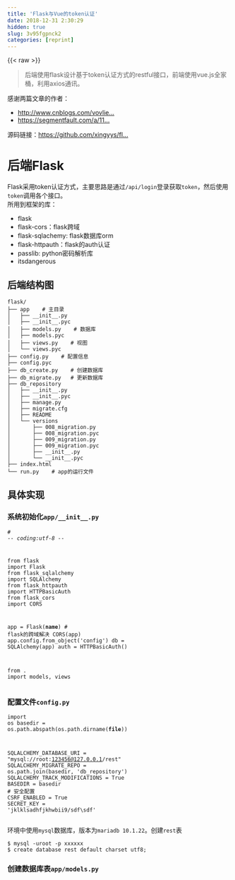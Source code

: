 ```yaml
---
title: 'Flask与Vue的token认证' 
date: 2018-12-31 2:30:29
hidden: true
slug: 3v95fgpnck2
categories: [reprint]
---
```


{{< raw >}}

                    
<blockquote><p>后端使用flask设计基于token认证方式的restful接口，前端使用vue.js全家桶，利用axios通讯。</p></blockquote>
<p>感谢两篇文章的作者：</p>
<ul>
<li><a href="http://www.cnblogs.com/vovlie/p/4182814.html" rel="nofollow noreferrer" target="_blank">http://www.cnblogs.com/vovlie...</a></li>
<li><a href="https://segmentfault.com/a/1190000008383094?_ea=1639495">https://segmentfault.com/a/11...</a></li>
</ul>
<p>源码链接：<a href="https://github.com/xingyys/flaskvue" rel="nofollow noreferrer" target="_blank">https://github.com/xingyys/fl...</a></p>
<h1 id="articleHeader0">后端Flask</h1>
<p>Flask采用token认证方式，主要思路是通过<code>/api/login</code>登录获取<code>token</code>，然后使用<code>token</code>调用各个接口。<br>所用到框架的库：</p>
<ul>
<li>flask</li>
<li>flask-cors：flask跨域</li>
<li>flask-sqlachemy: flask数据库orm</li>
<li>flask-httpauth：flask的auth认证</li>
<li>passlib: python密码解析库</li>
<li>itsdangerous</li>
</ul>
<h2 id="articleHeader1">后端结构图</h2>
<div class="widget-codetool" style="display:none;">
      <div class="widget-codetool--inner">
      <span class="selectCode code-tool" data-toggle="tooltip" data-placement="top" title="" data-original-title="全选"></span>
      <span type="button" class="copyCode code-tool" data-toggle="tooltip" data-placement="top" data-clipboard-text="flask/
├── app    # 主目录
│&nbsp;&nbsp; ├── __init__.py
│&nbsp;&nbsp; ├── __init__.pyc
│&nbsp;&nbsp; ├── models.py    # 数据库
│&nbsp;&nbsp; ├── models.pyc
│&nbsp;&nbsp; ├── views.py    # 视图
│&nbsp;&nbsp; └── views.pyc
├── config.py    # 配置信息
├── config.pyc
├── db_create.py    # 创建数据库
├── db_migrate.py   # 更新数据库
├── db_repository
│&nbsp;&nbsp; ├── __init__.py
│&nbsp;&nbsp; ├── __init__.pyc
│&nbsp;&nbsp; ├── manage.py
│&nbsp;&nbsp; ├── migrate.cfg
│&nbsp;&nbsp; ├── README
│&nbsp;&nbsp; └── versions
│&nbsp;&nbsp;     ├── 008_migration.py
│&nbsp;&nbsp;     ├── 008_migration.pyc
│&nbsp;&nbsp;     ├── 009_migration.py
│&nbsp;&nbsp;     ├── 009_migration.pyc
│&nbsp;&nbsp;     ├── __init__.py
│&nbsp;&nbsp;     └── __init__.pyc
├── index.html
└── run.py    # app的运行文件
" title="" data-original-title="复制"></span>
      <span type="button" class="saveToNote code-tool" data-toggle="tooltip" data-placement="top" title="" data-original-title="放进笔记"></span>
      </div>
      </div><pre class="python hljs"><code class="python">flask/
├── app    <span class="hljs-comment"># 主目录</span>
│&nbsp;&nbsp; ├── __init__.py
│&nbsp;&nbsp; ├── __init__.pyc
│&nbsp;&nbsp; ├── models.py    <span class="hljs-comment"># 数据库</span>
│&nbsp;&nbsp; ├── models.pyc
│&nbsp;&nbsp; ├── views.py    <span class="hljs-comment"># 视图</span>
│&nbsp;&nbsp; └── views.pyc
├── config.py    <span class="hljs-comment"># 配置信息</span>
├── config.pyc
├── db_create.py    <span class="hljs-comment"># 创建数据库</span>
├── db_migrate.py   <span class="hljs-comment"># 更新数据库</span>
├── db_repository
│&nbsp;&nbsp; ├── __init__.py
│&nbsp;&nbsp; ├── __init__.pyc
│&nbsp;&nbsp; ├── manage.py
│&nbsp;&nbsp; ├── migrate.cfg
│&nbsp;&nbsp; ├── README
│&nbsp;&nbsp; └── versions
│&nbsp;&nbsp;     ├── <span class="hljs-number">008</span>_migration.py
│&nbsp;&nbsp;     ├── <span class="hljs-number">008</span>_migration.pyc
│&nbsp;&nbsp;     ├── <span class="hljs-number">009</span>_migration.py
│&nbsp;&nbsp;     ├── <span class="hljs-number">009</span>_migration.pyc
│&nbsp;&nbsp;     ├── __init__.py
│&nbsp;&nbsp;     └── __init__.pyc
├── index.html
└── run.py    <span class="hljs-comment"># app的运行文件</span>
</code></pre>
<h2 id="articleHeader2">具体实现</h2>
<h3 id="articleHeader3">系统初始化<code>app/__init__.py</code>
</h3>
<div class="widget-codetool" style="display:none;">
      <div class="widget-codetool--inner">
      <span class="selectCode code-tool" data-toggle="tooltip" data-placement="top" title="" data-original-title="全选"></span>
      <span type="button" class="copyCode code-tool" data-toggle="tooltip" data-placement="top" data-clipboard-text="# -*- coding:utf-8 -*-

from flask import Flask
from flask_sqlalchemy import SQLAlchemy
from flask_httpauth import HTTPBasicAuth
from flask_cors import CORS

app = Flask(__name__)
# flask的跨域解决
CORS(app)
app.config.from_object('config')
db = SQLAlchemy(app)
auth = HTTPBasicAuth()

from . import models, views" title="" data-original-title="复制"></span>
      <span type="button" class="saveToNote code-tool" data-toggle="tooltip" data-placement="top" title="" data-original-title="放进笔记"></span>
      </div>
      </div><pre class="python hljs"><code class="python"><span class="hljs-comment"># -*- coding:utf-8 -*-</span>

<span class="hljs-keyword">from</span> flask <span class="hljs-keyword">import</span> Flask
<span class="hljs-keyword">from</span> flask_sqlalchemy <span class="hljs-keyword">import</span> SQLAlchemy
<span class="hljs-keyword">from</span> flask_httpauth <span class="hljs-keyword">import</span> HTTPBasicAuth
<span class="hljs-keyword">from</span> flask_cors <span class="hljs-keyword">import</span> CORS

app = Flask(__name__)
<span class="hljs-comment"># flask的跨域解决</span>
CORS(app)
app.config.from_object(<span class="hljs-string">'config'</span>)
db = SQLAlchemy(app)
auth = HTTPBasicAuth()

<span class="hljs-keyword">from</span> . <span class="hljs-keyword">import</span> models, views</code></pre>
<h3 id="articleHeader4">配置文件<code>config.py</code>
</h3>
<div class="widget-codetool" style="display:none;">
      <div class="widget-codetool--inner">
      <span class="selectCode code-tool" data-toggle="tooltip" data-placement="top" title="" data-original-title="全选"></span>
      <span type="button" class="copyCode code-tool" data-toggle="tooltip" data-placement="top" data-clipboard-text="import os
basedir = os.path.abspath(os.path.dirname(__file__))

SQLALCHEMY_DATABASE_URI = &quot;mysql://root:123456@127.0.0.1/rest&quot;
SQLALCHEMY_MIGRATE_REPO = os.path.join(basedir, 'db_repository')
SQLALCHEMY_TRACK_MODIFICATIONS = True
BASEDIR = basedir
# 安全配置
CSRF_ENABLED = True
SECRET_KEY = 'jklklsadhfjkhwbii9/sdf\sdf'" title="" data-original-title="复制"></span>
      <span type="button" class="saveToNote code-tool" data-toggle="tooltip" data-placement="top" title="" data-original-title="放进笔记"></span>
      </div>
      </div><pre class="hljs nix"><code><span class="hljs-built_in">import</span> os
<span class="hljs-attr">basedir</span> = os.path.abspath(os.path.dirname(__file__))

<span class="hljs-attr">SQLALCHEMY_DATABASE_URI</span> = <span class="hljs-string">"mysql://root:123456@127.0.0.1/rest"</span>
<span class="hljs-attr">SQLALCHEMY_MIGRATE_REPO</span> = os.path.join(basedir, 'db_repository')
<span class="hljs-attr">SQLALCHEMY_TRACK_MODIFICATIONS</span> = True
<span class="hljs-attr">BASEDIR</span> = basedir
<span class="hljs-comment"># 安全配置</span>
<span class="hljs-attr">CSRF_ENABLED</span> = True
<span class="hljs-attr">SECRET_KEY</span> = 'jklklsadhfjkhwbii9/sdf\sdf'</code></pre>
<p>环境中使用<code>mysql</code>数据库，版本为<code>mariadb 10.1.22</code>。创建<code>rest</code>表</p>
<div class="widget-codetool" style="display:none;">
      <div class="widget-codetool--inner">
      <span class="selectCode code-tool" data-toggle="tooltip" data-placement="top" title="" data-original-title="全选"></span>
      <span type="button" class="copyCode code-tool" data-toggle="tooltip" data-placement="top" data-clipboard-text="$ mysql -uroot -p xxxxxx
$ create database rest default charset utf8;" title="" data-original-title="复制"></span>
      <span type="button" class="saveToNote code-tool" data-toggle="tooltip" data-placement="top" title="" data-original-title="放进笔记"></span>
      </div>
      </div><pre class="hljs sql"><code>$ mysql -uroot -p xxxxxx
$ <span class="hljs-keyword">create</span> <span class="hljs-keyword">database</span> rest <span class="hljs-keyword">default</span> <span class="hljs-keyword">charset</span> utf8;</code></pre>
<h3 id="articleHeader5">创建数据库表<code>app/models.py</code>
</h3>
<div class="widget-codetool" style="display:none;">
      <div class="widget-codetool--inner">
      <span class="selectCode code-tool" data-toggle="tooltip" data-placement="top" title="" data-original-title="全选"></span>
      <span type="button" class="copyCode code-tool" data-toggle="tooltip" data-placement="top" data-clipboard-text="# -*- coding:utf-8 -*-

from app import db, app
from passlib.apps import custom_app_context
from itsdangerous import TimedJSONWebSignatureSerializer as Serializer, SignatureExpired, BadSignature

class User(db.Model):
    __tablename__ =  'users'
    id = db.Column(db.Integer, primary_key=True)
    username = db.Column(db.String(32), index=True)
    password = db.Column(db.String(128))

    # 密码加密
    def hash_password(self, password):
        self.password = custom_app_context.encrypt(password)
    
    # 密码解析
    def verify_password(self, password):
        return custom_app_context.verify(password, self.password)

    # 获取token，有效时间10min
    def generate_auth_token(self, expiration = 600):
        s = Serializer(app.config['SECRET_KEY'], expires_in = expiration)
        return s.dumps({ 'id': self.id })

    # 解析token，确认登录的用户身份
    @staticmethod
    def verify_auth_token(token):
        s = Serializer(app.config['SECRET_KEY'])
        try:
            data = s.loads(token)
        except SignatureExpired:
            return None # valid token, but expired
        except BadSignature:
            return None # invalid token
        user = User.query.get(data['id'])
        return user" title="" data-original-title="复制"></span>
      <span type="button" class="saveToNote code-tool" data-toggle="tooltip" data-placement="top" title="" data-original-title="放进笔记"></span>
      </div>
      </div><pre class="python hljs"><code class="python"><span class="hljs-comment"># -*- coding:utf-8 -*-</span>

<span class="hljs-keyword">from</span> app <span class="hljs-keyword">import</span> db, app
<span class="hljs-keyword">from</span> passlib.apps <span class="hljs-keyword">import</span> custom_app_context
<span class="hljs-keyword">from</span> itsdangerous <span class="hljs-keyword">import</span> TimedJSONWebSignatureSerializer <span class="hljs-keyword">as</span> Serializer, SignatureExpired, BadSignature

<span class="hljs-class"><span class="hljs-keyword">class</span> <span class="hljs-title">User</span><span class="hljs-params">(db.Model)</span>:</span>
    __tablename__ =  <span class="hljs-string">'users'</span>
    id = db.Column(db.Integer, primary_key=<span class="hljs-keyword">True</span>)
    username = db.Column(db.String(<span class="hljs-number">32</span>), index=<span class="hljs-keyword">True</span>)
    password = db.Column(db.String(<span class="hljs-number">128</span>))

    <span class="hljs-comment"># 密码加密</span>
    <span class="hljs-function"><span class="hljs-keyword">def</span> <span class="hljs-title">hash_password</span><span class="hljs-params">(self, password)</span>:</span>
        self.password = custom_app_context.encrypt(password)
    
    <span class="hljs-comment"># 密码解析</span>
    <span class="hljs-function"><span class="hljs-keyword">def</span> <span class="hljs-title">verify_password</span><span class="hljs-params">(self, password)</span>:</span>
        <span class="hljs-keyword">return</span> custom_app_context.verify(password, self.password)

    <span class="hljs-comment"># 获取token，有效时间10min</span>
    <span class="hljs-function"><span class="hljs-keyword">def</span> <span class="hljs-title">generate_auth_token</span><span class="hljs-params">(self, expiration = <span class="hljs-number">600</span>)</span>:</span>
        s = Serializer(app.config[<span class="hljs-string">'SECRET_KEY'</span>], expires_in = expiration)
        <span class="hljs-keyword">return</span> s.dumps({ <span class="hljs-string">'id'</span>: self.id })

    <span class="hljs-comment"># 解析token，确认登录的用户身份</span>
<span class="hljs-meta">    @staticmethod</span>
    <span class="hljs-function"><span class="hljs-keyword">def</span> <span class="hljs-title">verify_auth_token</span><span class="hljs-params">(token)</span>:</span>
        s = Serializer(app.config[<span class="hljs-string">'SECRET_KEY'</span>])
        <span class="hljs-keyword">try</span>:
            data = s.loads(token)
        <span class="hljs-keyword">except</span> SignatureExpired:
            <span class="hljs-keyword">return</span> <span class="hljs-keyword">None</span> <span class="hljs-comment"># valid token, but expired</span>
        <span class="hljs-keyword">except</span> BadSignature:
            <span class="hljs-keyword">return</span> <span class="hljs-keyword">None</span> <span class="hljs-comment"># invalid token</span>
        user = User.query.get(data[<span class="hljs-string">'id'</span>])
        <span class="hljs-keyword">return</span> user</code></pre>
<p>创建数据库<code>users</code>表：</p>
<div class="widget-codetool" style="display:none;">
      <div class="widget-codetool--inner">
      <span class="selectCode code-tool" data-toggle="tooltip" data-placement="top" title="" data-original-title="全选"></span>
      <span type="button" class="copyCode code-tool" data-toggle="tooltip" data-placement="top" data-clipboard-text="$ python db_create.py
$ python db_migrate.py" title="" data-original-title="复制"></span>
      <span type="button" class="saveToNote code-tool" data-toggle="tooltip" data-placement="top" title="" data-original-title="放进笔记"></span>
      </div>
      </div><pre class="hljs vim"><code>$ <span class="hljs-keyword">python</span> db_create.<span class="hljs-keyword">py</span>
$ <span class="hljs-keyword">python</span> db_migrate.<span class="hljs-keyword">py</span></code></pre>
<h3 id="articleHeader6">视图<code>app/views.py</code>
</h3>
<div class="widget-codetool" style="display:none;">
      <div class="widget-codetool--inner">
      <span class="selectCode code-tool" data-toggle="tooltip" data-placement="top" title="" data-original-title="全选"></span>
      <span type="button" class="copyCode code-tool" data-toggle="tooltip" data-placement="top" data-clipboard-text="from app import app, db, auth
from flask import render_template, json, jsonify, request, abort, g
from app.models import *

@app.route(&quot;/&quot;)
@auth.login_required
def index():    
    return jsonify('Hello, %s' % g.user.username)


@app.route('/api/users', methods = ['POST'])
def new_user():
    username = request.json.get('username')
    password = request.json.get('password')
    if username is None or password is None:
        abort(400) # missing arguments
    if User.query.filter_by(username = username).first() is not None:
        abort(400) # existing user
    user = User(username = username)
    user.hash_password(password)
    db.session.add(user)
    db.session.commit()
    return jsonify({ 'username': user.username })

@auth.verify_password
def verify_password(username_or_token, password):
    if request.path == &quot;/api/login&quot;:
        user = User.query.filter_by(username=username_or_token).first()
        if not user or not user.verify_password(password):
            return False
    else:
        user = User.verify_auth_token(username_or_token)
        if not user:
            return False    
    g.user = user   
    return True


@app.route('/api/login')
@auth.login_required
def get_auth_token():
    token = g.user.generate_auth_token()
    return jsonify(token)" title="" data-original-title="复制"></span>
      <span type="button" class="saveToNote code-tool" data-toggle="tooltip" data-placement="top" title="" data-original-title="放进笔记"></span>
      </div>
      </div><pre class="python hljs"><code class="python"><span class="hljs-keyword">from</span> app <span class="hljs-keyword">import</span> app, db, auth
<span class="hljs-keyword">from</span> flask <span class="hljs-keyword">import</span> render_template, json, jsonify, request, abort, g
<span class="hljs-keyword">from</span> app.models <span class="hljs-keyword">import</span> *

<span class="hljs-meta">@app.route("/")</span>
<span class="hljs-meta">@auth.login_required</span>
<span class="hljs-function"><span class="hljs-keyword">def</span> <span class="hljs-title">index</span><span class="hljs-params">()</span>:</span>    
    <span class="hljs-keyword">return</span> jsonify(<span class="hljs-string">'Hello, %s'</span> % g.user.username)


<span class="hljs-meta">@app.route('/api/users', methods = ['POST'])</span>
<span class="hljs-function"><span class="hljs-keyword">def</span> <span class="hljs-title">new_user</span><span class="hljs-params">()</span>:</span>
    username = request.json.get(<span class="hljs-string">'username'</span>)
    password = request.json.get(<span class="hljs-string">'password'</span>)
    <span class="hljs-keyword">if</span> username <span class="hljs-keyword">is</span> <span class="hljs-keyword">None</span> <span class="hljs-keyword">or</span> password <span class="hljs-keyword">is</span> <span class="hljs-keyword">None</span>:
        abort(<span class="hljs-number">400</span>) <span class="hljs-comment"># missing arguments</span>
    <span class="hljs-keyword">if</span> User.query.filter_by(username = username).first() <span class="hljs-keyword">is</span> <span class="hljs-keyword">not</span> <span class="hljs-keyword">None</span>:
        abort(<span class="hljs-number">400</span>) <span class="hljs-comment"># existing user</span>
    user = User(username = username)
    user.hash_password(password)
    db.session.add(user)
    db.session.commit()
    <span class="hljs-keyword">return</span> jsonify({ <span class="hljs-string">'username'</span>: user.username })

<span class="hljs-meta">@auth.verify_password</span>
<span class="hljs-function"><span class="hljs-keyword">def</span> <span class="hljs-title">verify_password</span><span class="hljs-params">(username_or_token, password)</span>:</span>
    <span class="hljs-keyword">if</span> request.path == <span class="hljs-string">"/api/login"</span>:
        user = User.query.filter_by(username=username_or_token).first()
        <span class="hljs-keyword">if</span> <span class="hljs-keyword">not</span> user <span class="hljs-keyword">or</span> <span class="hljs-keyword">not</span> user.verify_password(password):
            <span class="hljs-keyword">return</span> <span class="hljs-keyword">False</span>
    <span class="hljs-keyword">else</span>:
        user = User.verify_auth_token(username_or_token)
        <span class="hljs-keyword">if</span> <span class="hljs-keyword">not</span> user:
            <span class="hljs-keyword">return</span> <span class="hljs-keyword">False</span>    
    g.user = user   
    <span class="hljs-keyword">return</span> <span class="hljs-keyword">True</span>


<span class="hljs-meta">@app.route('/api/login')</span>
<span class="hljs-meta">@auth.login_required</span>
<span class="hljs-function"><span class="hljs-keyword">def</span> <span class="hljs-title">get_auth_token</span><span class="hljs-params">()</span>:</span>
    token = g.user.generate_auth_token()
    <span class="hljs-keyword">return</span> jsonify(token)</code></pre>
<p>用户注册后密码加密存储，确认用户身份时密码解密。需要认证的<code>api</code>上添加<code>@auth.login_required</code>，它会在调用接口之前调用<code>@auth.verify_password</code>下的方法(此方法唯一)如<code>verify_password</code>。根据请求的路径选择不同的认证方式。</p>
<h3 id="articleHeader7">测试</h3>
<blockquote><p>使用curl命令测试接口</p></blockquote>
<p>注册用户:</p>
<div class="widget-codetool" style="display:none;">
      <div class="widget-codetool--inner">
      <span class="selectCode code-tool" data-toggle="tooltip" data-placement="top" title="" data-original-title="全选"></span>
      <span type="button" class="copyCode code-tool" data-toggle="tooltip" data-placement="top" data-clipboard-text="$ curl -i -X POST -H &quot;Content-Type: application/json&quot; -d '{&quot;username&quot;:&quot;admin&quot;,&quot;password&quot;:&quot;123456&quot;}' http://127.0.0.1:5000/api/register
HTTP/1.0 200 OK
Content-Type: application/json
Access-Control-Allow-Origin: *
Content-Length: 26
Server: Werkzeug/0.12.2 Python/2.7.13
Date: Wed, 20 Sep 2017 06:33:46 GMT

{
  &quot;username&quot;: &quot;admin&quot;
}" title="" data-original-title="复制"></span>
      <span type="button" class="saveToNote code-tool" data-toggle="tooltip" data-placement="top" title="" data-original-title="放进笔记"></span>
      </div>
      </div><pre class="hljs groovy"><code>$ curl -i -X POST -H <span class="hljs-string">"Content-Type: application/json"</span> -d <span class="hljs-string">'{"username":"admin","password":"123456"}'</span> <span class="hljs-string">http:</span><span class="hljs-comment">//127.0.0.1:5000/api/register</span>
HTTP/<span class="hljs-number">1.0</span> <span class="hljs-number">200</span> OK
Content-<span class="hljs-string">Type:</span> application/json
Access-Control-Allow-<span class="hljs-string">Origin:</span> *
Content-<span class="hljs-string">Length:</span> <span class="hljs-number">26</span>
<span class="hljs-string">Server:</span> Werkzeug<span class="hljs-regexp">/0.12.2 Python/</span><span class="hljs-number">2.7</span><span class="hljs-number">.13</span>
<span class="hljs-string">Date:</span> Wed, <span class="hljs-number">20</span> Sep <span class="hljs-number">2017</span> <span class="hljs-number">06</span>:<span class="hljs-number">33</span>:<span class="hljs-number">46</span> GMT

{
  <span class="hljs-string">"username"</span>: <span class="hljs-string">"admin"</span>
}</code></pre>
<p>查看数据库：</p>
<div class="widget-codetool" style="display:none;">
      <div class="widget-codetool--inner">
      <span class="selectCode code-tool" data-toggle="tooltip" data-placement="top" title="" data-original-title="全选"></span>
      <span type="button" class="copyCode code-tool" data-toggle="tooltip" data-placement="top" data-clipboard-text="MariaDB [rest]> select * from users\G;
*************************** 1. row ***************************
      id: 1
username: admin
password: $6$rounds=656000$etV4F3xLL0dwflX8$mLFX9l5dumBnQFtajGmey346viGuQ4bxR7YhQdKtB/nQH9ij2e3HHMEBPj.ef/o//4o9P2Wd3Y7dxQfjwR2hY/
1 row in set (0.00 sec)" title="" data-original-title="复制"></span>
      <span type="button" class="saveToNote code-tool" data-toggle="tooltip" data-placement="top" title="" data-original-title="放进笔记"></span>
      </div>
      </div><pre class="hljs markdown"><code>MariaDB [rest]&gt; select * from users\G;
<span class="hljs-strong">*****</span><span class="hljs-strong">*****</span><span class="hljs-strong">*****</span><span class="hljs-strong">*****</span><span class="hljs-strong">*****</span><span class="hljs-strong">** 1. row **</span><span class="hljs-strong">*****</span><span class="hljs-strong">*****</span><span class="hljs-strong">*****</span><span class="hljs-strong">*****</span><span class="hljs-strong">*****</span>
<span class="hljs-code">      id: 1</span>
username: admin
password: $6$rounds=656000$etV4F3xLL0dwflX8$mLFX9l5dumBnQFtajGmey346viGuQ4bxR7YhQdKtB/nQH9ij2e3HHMEBPj.ef/o//4o9P2Wd3Y7dxQfjwR2hY/
1 row in set (0.00 sec)</code></pre>
<p>获取token：</p>
<div class="widget-codetool" style="display:none;">
      <div class="widget-codetool--inner">
      <span class="selectCode code-tool" data-toggle="tooltip" data-placement="top" title="" data-original-title="全选"></span>
      <span type="button" class="copyCode code-tool" data-toggle="tooltip" data-placement="top" data-clipboard-text=" curl -i -u admin:123456  -X GET -H &quot;Content-Type: application/json&quot;  http://127.0.0.1:5000/api/login
HTTP/1.0 200 OK
Content-Type: application/json
Access-Control-Allow-Origin: *
Content-Length: 125
Server: Werkzeug/0.12.2 Python/2.7.13
Date: Wed, 20 Sep 2017 06:37:01 GMT

&quot;eyJhbGciOiJIUzI1NiIsImV4cCI6MTUwNTg5MDAyMSwiaWF0IjoxNTA1ODg5NDIxfQ.eyJpZCI6MX0.nUIKq-ZhFOiLPwZyUmfgWPfHYNy8o6eoR6lmzdsY0oQ&quot;" title="" data-original-title="复制"></span>
      <span type="button" class="saveToNote code-tool" data-toggle="tooltip" data-placement="top" title="" data-original-title="放进笔记"></span>
      </div>
      </div><pre class="hljs groovy"><code> curl -i -u <span class="hljs-string">admin:</span><span class="hljs-number">123456</span>  -X GET -H <span class="hljs-string">"Content-Type: application/json"</span>  <span class="hljs-string">http:</span><span class="hljs-comment">//127.0.0.1:5000/api/login</span>
HTTP/<span class="hljs-number">1.0</span> <span class="hljs-number">200</span> OK
Content-<span class="hljs-string">Type:</span> application/json
Access-Control-Allow-<span class="hljs-string">Origin:</span> *
Content-<span class="hljs-string">Length:</span> <span class="hljs-number">125</span>
<span class="hljs-string">Server:</span> Werkzeug<span class="hljs-regexp">/0.12.2 Python/</span><span class="hljs-number">2.7</span><span class="hljs-number">.13</span>
<span class="hljs-string">Date:</span> Wed, <span class="hljs-number">20</span> Sep <span class="hljs-number">2017</span> <span class="hljs-number">06</span>:<span class="hljs-number">37</span>:<span class="hljs-number">01</span> GMT

<span class="hljs-string">"eyJhbGciOiJIUzI1NiIsImV4cCI6MTUwNTg5MDAyMSwiaWF0IjoxNTA1ODg5NDIxfQ.eyJpZCI6MX0.nUIKq-ZhFOiLPwZyUmfgWPfHYNy8o6eoR6lmzdsY0oQ"</span></code></pre>
<p>使用token调用api：</p>
<div class="widget-codetool" style="display:none;">
      <div class="widget-codetool--inner">
      <span class="selectCode code-tool" data-toggle="tooltip" data-placement="top" title="" data-original-title="全选"></span>
      <span type="button" class="copyCode code-tool" data-toggle="tooltip" data-placement="top" data-clipboard-text="$ curl -i -u eyJhbGciOiJIUzI1NiIsImV4cCI6MTUwNTg5MDAyMSwiaWF0IjoxNTA1ODg5NDIxfQ.eyJpZCI6MX0.nUIKq-ZhFOiLPwZyUmfgWPfHYNy8o6eoR6lmzdsY0oQ:unused   -X GET -H &quot;Content-Type: application/json&quot;  http://127.0.0.1:5000/
HTTP/1.0 200 OK
Content-Type: application/json
Access-Control-Allow-Origin: *
Content-Length: 15
Server: Werkzeug/0.12.2 Python/2.7.13
Date: Wed, 20 Sep 2017 06:38:22 GMT

&quot;Hello, admin&quot;" title="" data-original-title="复制"></span>
      <span type="button" class="saveToNote code-tool" data-toggle="tooltip" data-placement="top" title="" data-original-title="放进笔记"></span>
      </div>
      </div><pre class="hljs groovy"><code>$ curl -i -u eyJhbGciOiJIUzI1NiIsImV4cCI6MTUwNTg5MDAyMSwiaWF0IjoxNTA1ODg5NDIxfQ.eyJpZCI6MX0.nUIKq-<span class="hljs-string">ZhFOiLPwZyUmfgWPfHYNy8o6eoR6lmzdsY0oQ:</span>unused   -X GET -H <span class="hljs-string">"Content-Type: application/json"</span>  <span class="hljs-string">http:</span><span class="hljs-comment">//127.0.0.1:5000/</span>
HTTP/<span class="hljs-number">1.0</span> <span class="hljs-number">200</span> OK
Content-<span class="hljs-string">Type:</span> application/json
Access-Control-Allow-<span class="hljs-string">Origin:</span> *
Content-<span class="hljs-string">Length:</span> <span class="hljs-number">15</span>
<span class="hljs-string">Server:</span> Werkzeug<span class="hljs-regexp">/0.12.2 Python/</span><span class="hljs-number">2.7</span><span class="hljs-number">.13</span>
<span class="hljs-string">Date:</span> Wed, <span class="hljs-number">20</span> Sep <span class="hljs-number">2017</span> <span class="hljs-number">06</span>:<span class="hljs-number">38</span>:<span class="hljs-number">22</span> GMT

<span class="hljs-string">"Hello, admin"</span></code></pre>
<p>基于<code>token</code>的<code>Flask api</code>成功！！！！</p>
<h1 id="articleHeader8">前端Vue.js</h1>
<p>前端使用<code>vue</code>的全家桶，axios前后端通讯，axios拦截器，localStorage保存token<br>所使用的框架和库：</p>
<ul>
<li>vue2.0</li>
<li>iview2.X</li>
<li>axios</li>
<li>vuex</li>
<li>vue-router</li>
</ul>
<h2 id="articleHeader9">具体实现</h2>
<h3 id="articleHeader10"><code>main.js</code></h3>
<div class="widget-codetool" style="display:none;">
      <div class="widget-codetool--inner">
      <span class="selectCode code-tool" data-toggle="tooltip" data-placement="top" title="" data-original-title="全选"></span>
      <span type="button" class="copyCode code-tool" data-toggle="tooltip" data-placement="top" data-clipboard-text="
// 初始化axios
axios.defaults.baseURL = 'http://127.0.0.1:5000'
axios.defaults.auth = {
    username: '',
    password: '',
}

// axios.interceptors.request.use((config) => {
//     console.log(config)
//     return config;
// }, (error) => {
//     return Promise.reject(error)
// })

// axios拦截器，401状态时跳转登录页并清除token
axios.interceptors.response.use((response) => {
    return response;
}, (error) => {
    if (error.response) {
        switch (error.response.status) {
            case 401:
                store.commit('del_token')
                router.push('/login')
        }
    }
    return Promise.reject(error.response.data)
})

// 路由跳转
router.beforeEach((to, from, next) => {
    if (to.meta.required) {
        // 检查localStorage
        if (localStorage.token) {
            store.commit('set_token', localStorage.token)
            // 添加axios头部Authorized
            axios.defaults.auth = {
                username: store.state.token,
                password: store.state.token,
            }
            // iview的页面加载条
            iView.LoadingBar.start();
            next()
        } else {
            next({
                path: '/login',
            })
        }
    } else {
        iView.LoadingBar.start();
        next()
    }
})

router.afterEach((to, from, next) => {
    iView.LoadingBar.finish();
})" title="" data-original-title="复制"></span>
      <span type="button" class="saveToNote code-tool" data-toggle="tooltip" data-placement="top" title="" data-original-title="放进笔记"></span>
      </div>
      </div><pre class="javascript hljs"><code class="js">
<span class="hljs-comment">// 初始化axios</span>
axios.defaults.baseURL = <span class="hljs-string">'http://127.0.0.1:5000'</span>
axios.defaults.auth = {
    <span class="hljs-attr">username</span>: <span class="hljs-string">''</span>,
    <span class="hljs-attr">password</span>: <span class="hljs-string">''</span>,
}

<span class="hljs-comment">// axios.interceptors.request.use((config) =&gt; {</span>
<span class="hljs-comment">//     console.log(config)</span>
<span class="hljs-comment">//     return config;</span>
<span class="hljs-comment">// }, (error) =&gt; {</span>
<span class="hljs-comment">//     return Promise.reject(error)</span>
<span class="hljs-comment">// })</span>

<span class="hljs-comment">// axios拦截器，401状态时跳转登录页并清除token</span>
axios.interceptors.response.use(<span class="hljs-function">(<span class="hljs-params">response</span>) =&gt;</span> {
    <span class="hljs-keyword">return</span> response;
}, (error) =&gt; {
    <span class="hljs-keyword">if</span> (error.response) {
        <span class="hljs-keyword">switch</span> (error.response.status) {
            <span class="hljs-keyword">case</span> <span class="hljs-number">401</span>:
                store.commit(<span class="hljs-string">'del_token'</span>)
                router.push(<span class="hljs-string">'/login'</span>)
        }
    }
    <span class="hljs-keyword">return</span> <span class="hljs-built_in">Promise</span>.reject(error.response.data)
})

<span class="hljs-comment">// 路由跳转</span>
router.beforeEach(<span class="hljs-function">(<span class="hljs-params">to, <span class="hljs-keyword">from</span>, next</span>) =&gt;</span> {
    <span class="hljs-keyword">if</span> (to.meta.required) {
        <span class="hljs-comment">// 检查localStorage</span>
        <span class="hljs-keyword">if</span> (localStorage.token) {
            store.commit(<span class="hljs-string">'set_token'</span>, localStorage.token)
            <span class="hljs-comment">// 添加axios头部Authorized</span>
            axios.defaults.auth = {
                <span class="hljs-attr">username</span>: store.state.token,
                <span class="hljs-attr">password</span>: store.state.token,
            }
            <span class="hljs-comment">// iview的页面加载条</span>
            iView.LoadingBar.start();
            next()
        } <span class="hljs-keyword">else</span> {
            next({
                <span class="hljs-attr">path</span>: <span class="hljs-string">'/login'</span>,
            })
        }
    } <span class="hljs-keyword">else</span> {
        iView.LoadingBar.start();
        next()
    }
})

router.afterEach(<span class="hljs-function">(<span class="hljs-params">to, <span class="hljs-keyword">from</span>, next</span>) =&gt;</span> {
    iView.LoadingBar.finish();
})</code></pre>
<h3 id="articleHeader11">路由</h3>
<div class="widget-codetool" style="display:none;">
      <div class="widget-codetool--inner">
      <span class="selectCode code-tool" data-toggle="tooltip" data-placement="top" title="" data-original-title="全选"></span>
      <span type="button" class="copyCode code-tool" data-toggle="tooltip" data-placement="top" data-clipboard-text="export default new Router({
    routes: [{
        path: '/',
        name: 'index',
        component: Index,
        meta: {
            required: true,
        }
    }, {
        path: '/login',
        name: 'login',
        component: Login,
    }]
})" title="" data-original-title="复制"></span>
      <span type="button" class="saveToNote code-tool" data-toggle="tooltip" data-placement="top" title="" data-original-title="放进笔记"></span>
      </div>
      </div><pre class="hljs less"><code><span class="hljs-selector-tag">export</span> <span class="hljs-selector-tag">default</span> <span class="hljs-selector-tag">new</span> <span class="hljs-selector-tag">Router</span>({
    <span class="hljs-attribute">routes</span>: [{
        <span class="hljs-attribute">path</span>: <span class="hljs-string">'/'</span>,
        <span class="hljs-attribute">name</span>: <span class="hljs-string">'index'</span>,
        <span class="hljs-attribute">component</span>: Index,
        <span class="hljs-attribute">meta</span>: {
            <span class="hljs-attribute">required</span>: true,
        }
    }, {
        <span class="hljs-attribute">path</span>: <span class="hljs-string">'/login'</span>,
        <span class="hljs-attribute">name</span>: <span class="hljs-string">'login'</span>,
        <span class="hljs-attribute">component</span>: Login,
    }]
})</code></pre>
<p>路由添加<code>meta</code>字段，作为需要认证路由的标志</p>
<h3 id="articleHeader12">vuex</h3>
<div class="widget-codetool" style="display:none;">
      <div class="widget-codetool--inner">
      <span class="selectCode code-tool" data-toggle="tooltip" data-placement="top" title="" data-original-title="全选"></span>
      <span type="button" class="copyCode code-tool" data-toggle="tooltip" data-placement="top" data-clipboard-text="export default new Vuex.Store({
    state: {
        token: ''
    },
    mutations: {
        set_token(state, token) {
            state.token = token
            localStorage.token = token
        },
        del_token(state) {
            state.token = ''
            localStorage.removeItem('token')
        }
    }
})" title="" data-original-title="复制"></span>
      <span type="button" class="saveToNote code-tool" data-toggle="tooltip" data-placement="top" title="" data-original-title="放进笔记"></span>
      </div>
      </div><pre class="hljs pf"><code>export <span class="hljs-keyword">default</span> new Vuex.Store({
    <span class="hljs-keyword">state</span>: {
        token: ''
    },
    mutations: {
        set_token(<span class="hljs-keyword">state</span>, token) {
            <span class="hljs-keyword">state</span>.token = token
            localStorage.token = token
        },
        del_token(<span class="hljs-keyword">state</span>) {
            <span class="hljs-keyword">state</span>.token = ''
            localStorage.removeItem('token')
        }
    }
})</code></pre>
<p><code>vuex</code>中保存<code>token</code>，同时修改删除<code>token</code>和<code>localStorage.token</code></p>
<h3 id="articleHeader13">登录和登出</h3>
<p>登录：</p>
<div class="widget-codetool" style="display:none;">
      <div class="widget-codetool--inner">
      <span class="selectCode code-tool" data-toggle="tooltip" data-placement="top" title="" data-original-title="全选"></span>
      <span type="button" class="copyCode code-tool" data-toggle="tooltip" data-placement="top" data-clipboard-text="handleSubmit(name, form) {
    this.$refs[name].validate((valid) => {
        if (valid) {
            // 用户名密码简单验证后添加到axios的auth中
            this.$axios.defaults.auth = {
                username: form.username,
                password: form.password,
            }
            this.$axios.get('/api/login').then(response => {
                this.$Message.success(&quot;提交成功&quot;)
                let data = response.data
                // 保存token
                this.$store.commit('set_token', data)
                this.$router.push('/')
            }).catch(error => {
                this.$Message.error(error.status)
            })
        } else {
            this.$Message.error('表单验证失败!');
        }
    })
}" title="" data-original-title="复制"></span>
      <span type="button" class="saveToNote code-tool" data-toggle="tooltip" data-placement="top" title="" data-original-title="放进笔记"></span>
      </div>
      </div><pre class="javascript hljs"><code class="js">handleSubmit(name, form) {
    <span class="hljs-keyword">this</span>.$refs[name].validate(<span class="hljs-function">(<span class="hljs-params">valid</span>) =&gt;</span> {
        <span class="hljs-keyword">if</span> (valid) {
            <span class="hljs-comment">// 用户名密码简单验证后添加到axios的auth中</span>
            <span class="hljs-keyword">this</span>.$axios.defaults.auth = {
                <span class="hljs-attr">username</span>: form.username,
                <span class="hljs-attr">password</span>: form.password,
            }
            <span class="hljs-keyword">this</span>.$axios.get(<span class="hljs-string">'/api/login'</span>).then(<span class="hljs-function"><span class="hljs-params">response</span> =&gt;</span> {
                <span class="hljs-keyword">this</span>.$Message.success(<span class="hljs-string">"提交成功"</span>)
                <span class="hljs-keyword">let</span> data = response.data
                <span class="hljs-comment">// 保存token</span>
                <span class="hljs-keyword">this</span>.$store.commit(<span class="hljs-string">'set_token'</span>, data)
                <span class="hljs-keyword">this</span>.$router.push(<span class="hljs-string">'/'</span>)
            }).catch(<span class="hljs-function"><span class="hljs-params">error</span> =&gt;</span> {
                <span class="hljs-keyword">this</span>.$Message.error(error.status)
            })
        } <span class="hljs-keyword">else</span> {
            <span class="hljs-keyword">this</span>.$Message.error(<span class="hljs-string">'表单验证失败!'</span>);
        }
    })
}</code></pre>
<p>登出：</p>
<div class="widget-codetool" style="display:none;">
      <div class="widget-codetool--inner">
      <span class="selectCode code-tool" data-toggle="tooltip" data-placement="top" title="" data-original-title="全选"></span>
      <span type="button" class="copyCode code-tool" data-toggle="tooltip" data-placement="top" data-clipboard-text="logout() {
    this.$store.commit('del_token')
    this.$router.push('/login')
}" title="" data-original-title="复制"></span>
      <span type="button" class="saveToNote code-tool" data-toggle="tooltip" data-placement="top" title="" data-original-title="放进笔记"></span>
      </div>
      </div><pre class="hljs stylus"><code><span class="hljs-function"><span class="hljs-title">logout</span><span class="hljs-params">()</span></span> {
    this.<span class="hljs-variable">$store</span>.commit(<span class="hljs-string">'del_token'</span>)
    this.<span class="hljs-variable">$router</span>.push(<span class="hljs-string">'/login'</span>)
}</code></pre>
<p>删除<code>token</code>并跳转到登录页</p>
<blockquote><p><code>flask</code>和<code>vue</code>的<code>token</code>认证就完成了！！！！</p></blockquote>

                
{{< /raw >}}

# 版权声明
本文资源来源互联网，仅供学习研究使用，版权归该资源的合法拥有者所有，

本文仅用于学习、研究和交流目的。转载请注明出处、完整链接以及原作者。

原作者若认为本站侵犯了您的版权，请联系我们，我们会立即删除！

## 原文标题
Flask与Vue的token认证

## 原文链接
[https://segmentfault.com/a/1190000011277435](https://segmentfault.com/a/1190000011277435)

